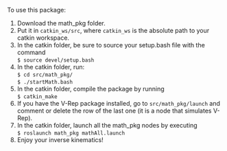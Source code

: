 To use this package:
1) Download the math_pkg folder.
2) Put it in ```catkin_ws/src```, where ```catkin_ws``` is the absolute path to your catkin workspace.
3) In the catkin folder, be sure to source your setup.bash file with the command  
```$ source devel/setup.bash```  
4) In the catkin folder, run:  
```$ cd src/math_pkg/```  
```$ ./startMath.bash```  
5) In the catkin folder, compile the package by running  
```$ catkin_make```  
6) If you have the V-Rep package installed, go to ```src/math_pkg/launch``` and comment or delete the row of the last one (it is a node that simulates V-Rep).
7) In the catkin folder, launch all the math_pkg nodes by executing  
```$ roslaunch math_pkg mathAll.launch```  
8) Enjoy your inverse kinematics!